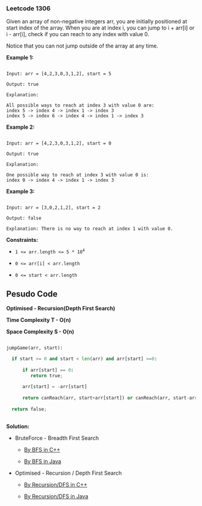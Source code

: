 ### Leetcode 1306

Given an array of non-negative integers arr, you are initially positioned at start index of the array. When you are at index i, you can jump to i + arr[i] or i - arr[i], check if you can reach to any index with value 0.

Notice that you can not jump outside of the array at any time.
 

**Example 1:**

```

Input: arr = [4,2,3,0,3,1,2], start = 5

Output: true

Explanation: 

All possible ways to reach at index 3 with value 0 are: 
index 5 -> index 4 -> index 1 -> index 3 
index 5 -> index 6 -> index 4 -> index 1 -> index 3 

```

**Example 2:**

```

Input: arr = [4,2,3,0,3,1,2], start = 0

Output: true 

Explanation: 

One possible way to reach at index 3 with value 0 is: 
index 0 -> index 4 -> index 1 -> index 3

```

**Example 3:**

```

Input: arr = [3,0,2,1,2], start = 2

Output: false

Explanation: There is no way to reach at index 1 with value 0.

``` 

**Constraints:**

- <code>1 <= arr.length <= 5 * 10<sup>4</sup></code>

- <code>0 <= arr[i] < arr.length</code>

- <code>0 <= start < arr.length</code>


## Pesudo Code

**Optimised - Recursion(Depth First Search)**

**Time Complexity T - O(n)**

**Space Complexity S - O(n)**

```python

jumpGame(arr, start):

  if start >= 0 and start < len(arr) and arr[start] >=0:
      
      if arr[start] == 0:
         return true;
         
      arr[start] = -arr[start]
      
      return canReach(arr, start+arr[start]) or canReach(arr, start-arr[start]);
      
  return false;
  
```

**Solution:**

- BruteForce - Breadth First Search

    - [By BFS in C++](https://github.com/Ajay2521/Competitive-Programming/blob/main/Array/Jump%20Game%20III/By%20BreadthFirst%20Search.cpp)

    - [By BFS in Java](https://github.com/Ajay2521/Competitive-Programming/blob/main/Array/Jump%20Game%20III/By%20BreadthFirst%20Search.java)

- Optimised - Recursion / Depth First Search

    - [By Recursion/DFS in C++](https://github.com/Ajay2521/Competitive-Programming/blob/main/Array/Jump%20Game%20III/By%20Recursion.cpp)

    - [By Recursion/DFS in Java](https://github.com/Ajay2521/Competitive-Programming/blob/main/Array/Jump%20Game%20III/By%20Recursion.java)

